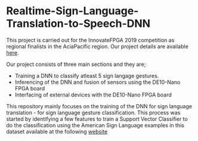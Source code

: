 # Realtime-Sign-Language-Translation-to-Speech-DNN
This project is carried out for the InnovateFPGA 2019 competition as regional finalists in the AciaPacific region. Our project
details are available [here](http://www.innovatefpga.com/cgi-bin/innovate/teams.pl?Id=AP047).

Our project consists of three main sections and they are;
* Training a DNN to classify atleast 5 sign langage gestures.
* Inferencing of the DNN and fusion of sensors using the DE10-Nano FPGA board
* Interfacing of external devices with the DE10-Nano FPGA board

This repository mainly focuses on the training of the DNN for sign language translation - for sign language gesture
classification.
This process was started by identifying a few features to train a Support Vector Classifier to do the classification using 
the American Sign Language examples in this dataset available at the following [website](https://data.mendeley.com/datasets/wgswcr8z24/2)
